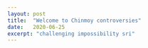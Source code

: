 ```yaml
---
layout: post
title:  "Welcome to Chinmoy controversies"
date:   2020-06-25
excerpt: "challenging impossibility sri"
---
```

